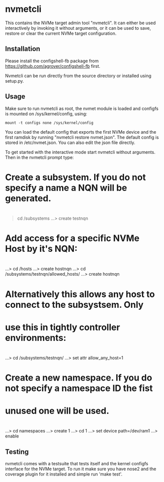 
nvmetcli
========

This contains the NVMe target admin tool "nvmetcli".  It can either be
used interactively by invoking it without arguments, or it can be used
to save, restore or clear the current NVMe target configuration.


Installation
------------

Please install the configshell-fb package from
https://github.com/agrover/configshell-fb first.

Nvmetcli can be run directly from the source directory or installed
using setup.py.


Usage
-----

Make sure to run nvmetcli as root, the nvmet module is loaded and
configfs is mounted on /sys/kernel/config, using:

	mount -t configs none /sys/kernel/config

You can load the default config that exports the first NVMe device and
the first ramdisk by running "nvmetcli restore nvmet.json".  The default
config is stored in /etc/nvmet.json.  You can also edit the json file
directly.

To get started with the interactive mode start nvmetcli without
arguments.  Then in the nvmetcli prompt type:

# 
# Create a subsystem.  If you do not specify a name a NQN will be generated.
#

> cd /subsystems
...> create testnqn

#
# Add access for a specific NVMe Host by it's NQN:
#
...> cd /hosts
...> create hostnqn
...> cd /subsystems/testnqn/allowed_hosts/
...> create hostnqn

#
# Alternatively this allows any host to connect to the subsystsem.  Only
# use this in tightly controller environments:
#
...> cd /subsystems/testnqn/
...> set attr allow_any_host=1

#
# Create a new namespace.  If you do not specify a namespace ID the fist
# unused one will be used.
#

...> cd namespaces 
...> create 1
...> cd 1
...> set device path=/dev/ram1
...> enable


Testing
-------

nvmetcli comes with a testsuite that tests itself and the kernel configfs
interface for the NVMe target.  To run it make sure you have nose2 and
the coverage plugin for it installed and simple run 'make test'.
